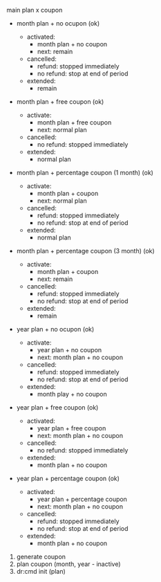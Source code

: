 main plan x coupon


+ month plan + no ocupon (ok)
  + activated: 
    + month plan + no coupon
    + next: remain
  + cancelled:
    + refund: stopped immediately
    + no refund: stop at end of period
  + extended:
    + remain

+ month plan + free coupon (ok)
  + activate:
    + month plan + free coupon
    + next: normal plan
  + cancelled:
    + no refund: stopped immediately
  + extended:
    + normal plan

+ month plan + percentage coupon (1 month) (ok)
  + activate:
    + month plan + coupon
    + next: normal plan
  + cancelled:
    +  refund: stopped immediately
    +  no refund: stop at end of period
  + extended:
    + normal plan

+ month plan + percentage coupon (3 month) (ok)
  + activate:
    + month plan + coupon
    + next: remain
  + cancelled:
    +  refund: stopped immediately
    +  no refund: stop at end of period
  + extended:
    + remain

+ year plan + no ocupon (ok)
  + activate:
    + year plan + no coupon
    + next: month plan + no coupon
  + cancelled:
    + refund: stopped immediately
    + no refund: stop at end of period
  + extended:
    + month play + no coupon

+ year plan + free coupon (ok)
  + activated:
    + year plan + free coupon
    + next: month plan + no coupon
  + cancelled:
    + no refund: stopped immediately
  + extended:
    + month plan + no coupon

+ year plan + percentage coupon (ok)
  + activated:
    + year plan + percentage coupon
    + next: month plan + no coupon
  + cancelled:
    + refund: stopped immediately
    + no refund: stop at end of period
  + extended:
    + month plan + no coupon


1. generate coupon
2. plan coupon (month, year - inactive)
3. dr:cmd init (plan)
